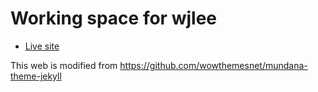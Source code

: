# Working space for wjlee

* [Live site](https://wenchiehlee.github.io)

This web is modified from https://github.com/wowthemesnet/mundana-theme-jekyll